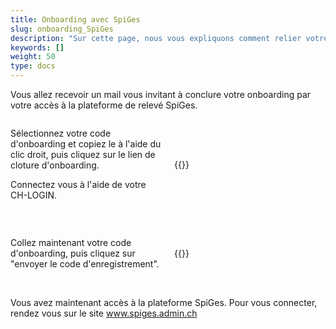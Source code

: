 ```yaml
---
title: Onboarding avec SpiGes
slug: onboarding_SpiGes
description: "Sur cette page, nous vous expliquons comment relier votre CH-LOGIN avec SpiGes."
keywords: []
weight: 50
type: docs
---
```


Vous allez recevoir un mail vous invitant à conclure votre onboarding par votre accès à la plateforme de relevé SpiGes. 

<!-- 1ere paire de colonnes -->

<div style="display: flex; justify-content: space-between; align-items: center;">

<div style="flex: 1; padding-right: 10px;">
<!-- First column content goes here -->
<p> Sélectionnez votre code d'onboarding et copiez le à l'aide du clic droit, puis cliquez sur le lien de cloture d'onboarding. </p>

<p> Connectez vous à l'aide de votre CH-LOGIN. </p>
</div>

<div style="flex: 1; padding-left: 10px;">
<!-- Second column content goes here -->
{{<insertImage image="mail_onboarding.png" class="bord taille">}} 
</div>

</div>

&nbsp;

<!-- Deuxième paire de colonnes -->

<div style="display: flex; justify-content: space-between; align-items: center;">

<div style="flex: 1; padding-right: 10px;">
<!-- First column content goes here -->
Collez maintenant votre code d'onboarding, puis cliquez sur "envoyer le code d'enregistrement". 
</div>

<div style="flex: 1; padding-left: 10px;">
<!-- Second column content goes here -->
{{<insertImage image="enregistrement.png" class="bord taille">}}
</div>

</div>

&nbsp; 

Vous avez maintenant accès à la plateforme SpiGes. Pour vous connecter, rendez vous sur le site www.spiges.admin.ch